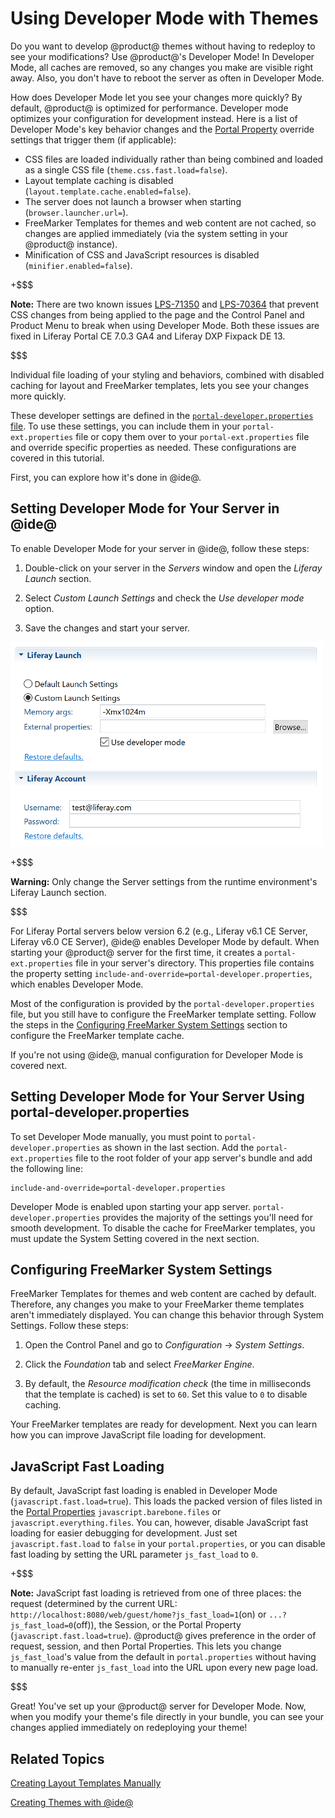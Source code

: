 # Using Developer Mode with Themes [](id=using-developer-mode-with-themes)

Do you want to develop @product@ themes without having to redeploy to see your
modifications? Use @product@'s Developer Mode! In Developer Mode, all caches are 
removed, so any changes you make are visible right away. Also, you don't have to 
reboot the server as often in Developer Mode.

How does Developer Mode let you see your changes more quickly? By default,
@product@ is optimized for performance. Developer mode optimizes your
configuration for development instead. Here is a list of Developer Mode's key
behavior changes and the 
[Portal Property](https://docs.liferay.com/portal/7.0/propertiesdoc/portal.properties.html)
override settings that trigger them (if applicable):

- CSS files are loaded individually rather than being combined and loaded as a
  single CSS file (`theme.css.fast.load=false`).
- Layout template caching is disabled (`layout.template.cache.enabled=false`).
- The server does not launch a browser when starting (`browser.launcher.url=`).
- FreeMarker Templates for themes and web content are not cached, so changes
  are applied immediately (via the system setting in your @product@ instance).
- Minification of CSS and JavaScript resources is disabled
  (`minifier.enabled=false`).

+$$$

**Note:** There are two known issues [LPS-71350](https://issues.liferay.com/browse/LPS-71350) 
and [LPS-70364](https://issues.liferay.com/browse/LPS-70364) that prevent CSS 
changes from being applied to the page and the Control Panel and Product Menu to
break when using Developer Mode. Both these issues are fixed in Liferay Portal
CE 7.0.3 GA4 and Liferay DXP Fixpack DE 13.

$$$

Individual file loading of your styling and behaviors, combined with disabled
caching for layout and FreeMarker templates, lets you see your changes more 
quickly. 

These developer settings are defined in the 
[`portal-developer.properties` file](https://github.com/liferay/liferay-portal/blob/7.0.x/portal-impl/src/portal-developer.properties). 
To use these settings, you can include them in your `portal-ext.properties` file 
or copy them over to your `portal-ext.properties` file and override specific 
properties as needed. These configurations are covered in this tutorial.

First, you can explore how it's done in @ide@. 

## Setting Developer Mode for Your Server in @ide@ [](id=setting-developer-mode-for-your-server-in-liferay-ide)

To enable Developer Mode for your server in @ide@, follow these steps: 
 
1.  Double-click on your server in the *Servers* window and open the 
    *Liferay Launch* section.
 
2.  Select *Custom Launch Settings* and check the *Use developer mode* option. 

3.  Save the changes and start your server.

![Figure 1: The *Use developer mode* option lets you enable Developer Mode for your server in @ide@.](../../../images/developer-mode-ide.png)

+$$$

**Warning:** Only change the Server settings from the runtime environment's 
Liferay Launch section.

$$$

For Liferay Portal servers below version 6.2 (e.g., Liferay v6.1 CE Server,
Liferay v6.0 CE Server), @ide@ enables Developer Mode by default. When
starting your @product@ server for the first time, it creates a
`portal-ext.properties` file in your server's directory. This properties file 
contains the property setting `include-and-override=portal-developer.properties`, 
which enables Developer Mode. 

Most of the configuration is provided by the `portal-developer.properties` file, 
but you still have to configure the FreeMarker template setting. Follow the 
steps in the 
[Configuring FreeMarker System Settings](/develop/tutorials/-/knowledge_base/7-0/using-developer-mode-with-themes#configuring-freemarker-system-settings) 
section to configure the FreeMarker template cache. 

If you're not using @ide@, manual configuration for Developer Mode is covered 
next.

## Setting Developer Mode for Your Server Using portal-developer.properties [](id=setting-developer-mode-for-your-server-using-portal-developer-properties)

To set Developer Mode manually, you must point to `portal-developer.properties` 
as shown in the last section. Add the `portal-ext.properties` file to the root 
folder of your app server's bundle and add the following line:

    include-and-override=portal-developer.properties
 
Developer Mode is enabled upon starting your app server. 
`portal-developer.properties` provides the majority of the settings you'll need 
for smooth development. To disable the cache for FreeMarker templates, you must 
update the System Setting covered in the next section. 

## Configuring FreeMarker System Settings [](id=configuring-freemarker-system-settings)

FreeMarker Templates for themes and web content are cached by default. Therefore, 
any changes you make to your FreeMarker theme templates aren't immediately
displayed. You can change this behavior through System Settings. Follow these
steps: 

1.  Open the Control Panel and go to *Configuration* &rarr; *System Settings*.

2.  Click the *Foundation* tab and select *FreeMarker Engine*.

3.  By default, the *Resource modification check* (the time in milliseconds that
    the template is cached) is set to `60`. Set this value to `0` to disable
    caching.

Your FreeMarker templates are ready for development. Next you can learn how you 
can improve JavaScript file loading for development. 

## JavaScript Fast Loading [](id=javascript-fast-loading)

By default, JavaScript fast loading is enabled in Developer Mode 
(`javascript.fast.load=true`). This loads the packed version of files listed in 
the [Portal Properties](https://docs.liferay.com/portal/7.0/propertiesdoc/portal.properties.html#JavaScript) 
`javascript.barebone.files` or `javascript.everything.files`. You can, however, 
disable JavaScript fast loading for easier debugging for development. Just set 
`javascript.fast.load` to `false` in your `portal.properties`, or you can 
disable fast loading by setting the URL parameter `js_fast_load` to `0`.

+$$$

**Note:** JavaScript fast loading is retrieved from one of three places: the 
request (determined by the current URL: 
`http://localhost:8080/web/guest/home?js_fast_load=1`(on) or 
`...?js_fast_load=0`(off)), the Session, or the Portal Property 
(`javascript.fast.load=true`). @product@ gives preference in the order of 
request, session, and then Portal Properties. This lets you change 
`js_fast_load`'s value from the default in `portal.properties` without having to 
manually re-enter `js_fast_load` into the URL upon every new page load.

$$$

Great! You've set up your @product@ server for Developer Mode. Now, when you
modify your theme's file directly in your bundle, you can see your changes 
applied immediately on redeploying your theme!

## Related Topics [](id=related-topics)

[Creating Layout Templates Manually](/develop/tutorials/-/knowledge_base/7-0/creating-layout-templates-manually)

[Creating Themes with @ide@](/develop/tutorials/-/knowledge_base/7-0/creating-themes-with-liferay-ide)

